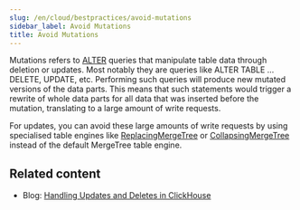 ```yaml
---
slug: /en/cloud/bestpractices/avoid-mutations
sidebar_label: Avoid Mutations
title: Avoid Mutations
---
```


Mutations refers to [ALTER](/docs/en/sql-reference/statements/alter/) queries that manipulate table data through deletion or updates. Most notably they are queries like ALTER TABLE … DELETE, UPDATE, etc. Performing such queries will produce new mutated versions of the data parts. This means that such statements would trigger a rewrite of whole data parts for all data that was inserted before the mutation, translating to a large amount of write requests.

For updates, you can avoid these large amounts of write requests by using specialised table engines like [ReplacingMergeTree](/docs/en/engines/table-engines/mergetree-family/replacingmergetree.md) or [CollapsingMergeTree](/docs/en/engines/table-engines/mergetree-family/collapsingmergetree.md) instead of the default MergeTree table engine.


## Related content

- Blog: [Handling Updates and Deletes in ClickHouse](https://clickhouse.com/blog/handling-updates-and-deletes-in-clickhouse)
